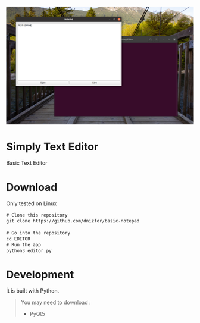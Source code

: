 ![](https://github.com/dnizfor/basic-notepad/blob/main/media/ss.png)
 # Simply Text Editor

Basic Text Editor

# Download
 
 Only tested on Linux
```
# Clone this repository
git clone https://github.com/dnizfor/basic-notepad

# Go into the repository
cd EDITOR
# Run the app
python3 editor.py
```

# Development

İt is built with  Python.

> You may need to download : 
> - PyQt5


